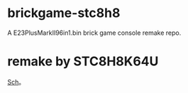 # brickgame-stc8h8
A E23PlusMarkII96in1.bin brick game console remake repo.

# remake by STC8H8K64U

[Sch](https://github.com/lualiliu/brickgame-stc8h8/blob/master/resources/Schematic.pdf)。
